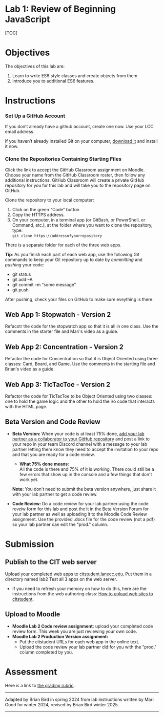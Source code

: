<h1>Lab 1: Review of Beginning JavaScript</h1>

[TOC]

# Objectives

The objectives of this lab are:

1. Learn to write ES6 style classes and create objects from them
2. Introduce you to additional ES6 features.



# Instructions

### Set Up a GitHub Account

If you don’t already have a github account, create one now. Use your LCC email address. 

If you haven’t already installed Git on your computer, [download it](https://git-scm.com/downloads) and install it now.

### Clone the Repositories Containing Starting Files

Click the link to accept the GitHub Classroom assignment on Moodle. Choose your name from the GitHub Classroom roster, then follow any additional instructions. GitHub Classroom will create a private GitHub repository for you for this lab and will take you to the repository page on GitHub. 

Clone the repository to your local computer:

1. Click on the green "Code" button.
2. Copy the HTTPS address.
3. On your computer, in a terminal app (or GitBash, or PowerShell, or Command, etc.), at the folder where you want to clone the repository, type:  
   `git clone https://addressofyourrepository`

There is a separate folder for each of the three web apps.

**Tip**: As you finish each part of each web app, use the following Git commands to keep your Git repository up to date by *committing* and  *pushing* your code:

- git status
- git add –A
- git commit –m “some message”
- git push

After pushing, check your files on GitHub to make sure eveything is there.

## Web App 1: Stopwatch - Version 2

Refacotr the code for the stopwatch app so that it is all in one class. Use the comments in the starter file and Mari's video as a guide.

## Web App 2: Concentration - Version 2

Refactor the code for Concentration so that it is Object Oriented using three classes: Card, Board, and Game. Use the comments in the starting file and Brian's video as a guide.

## Web App 3: TicTacToe - Version 2

Refactor the code for TicTacToe to be Object Oriented using two classes: one to hold the game logic and the other to hold the i/o code that interacts with the HTML page.

## Beta Version and Code Review

- **Beta Version:** When your code is at least 75% done, [add your lab partner as a collaborator to your GitHub repository](https://docs.github.com/en/account-and-profile/setting-up-and-managing-your-personal-account-on-github/managing-access-to-your-personal-repositories/inviting-collaborators-to-a-personal-repository) and post a link to your repo in your team Discord channel with a  message to your lab partner letting them know they need to accept the invitation to your repo and that you are ready for a code review.

  - **What 75% done means**:  
    All the code is there and 75% of it is working. There could still be a  few errors that show up in the console and a few things that don't work yet.

  **Note:** You don't need to submit the beta version anywhere, just share it with your lab partner to get a code review.

- **Code Review:** Do a code review for your lab partner using the code reveiw form for this lab and post the it in the Beta Version Forum for your lab partner as well as uploading it to the Moodle Code Review assignment. Use the provided .docx file for the code review (not a pdf) so your lab partner can edit the  "prod." column.



# Submission

## Publish to the CIT web server  
Upload your completed web apps to [citstudent.lanecc.edu](http://citstudent.lanecc.edu).  Put them in a directory named lab2 Test all 3 apps on the web server.  

- If you need to refresh your memory on how to do this, here are the instructions from the web authoring class: [How to upload web sites to citstudent](https://lcc-cit.github.io/CIS195-CourseMaterials/Lessons/UploadingWebSites.html).

## Upload to Moodle

- **Moodle Lab 2 Code review assignment**: upload your completed code review form. This week you are just reviewing your own code.
- **Moodle Lab 2 Production Version assignment:**  
  - Put the citstudent URLs for each web app in the online text.
  - Upload the code review your lab partner did for you with the "prod." column completed by you.


# Assessment

Here is a link to [the grading rubric](https://lcc-cit.github.io/CS233JS-CourseMaterials/Labs/Lab02/CS233JS_Lab02_Rubric.htm).

  

----

Adapted by Brian Bird in spring 2024 from lab instructions written by Mari Good for winter 2024, revised by Brian Bird winter <time>2025</time>.

---